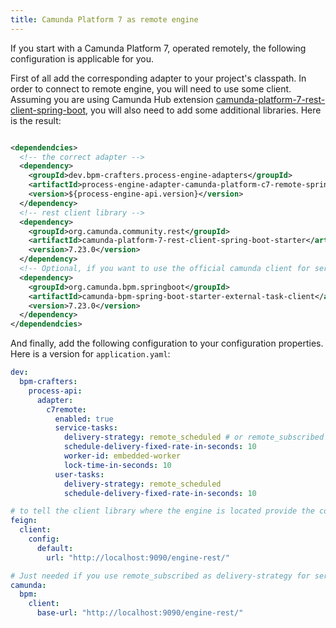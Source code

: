 ```yaml
---
title: Camunda Platform 7 as remote engine
---
```


If you start with a Camunda Platform 7, operated remotely, the following configuration is applicable for you.

First of all add the corresponding adapter to your project's classpath. In order to connect to remote engine,
you will need to use some client. Assuming you are using Camunda Hub extension [camunda-platform-7-rest-client-spring-boot](https://github.com/camunda-community-hub/camunda-platform-7-rest-client-spring-boot),
you will also need to add some additional libraries. Here is the result:

```xml

<dependendcies>
  <!-- the correct adapter -->
  <dependency>
    <groupId>dev.bpm-crafters.process-engine-adapters</groupId>
    <artifactId>process-engine-adapter-camunda-platform-c7-remote-spring-boot-starter</artifactId>
    <version>${process-engine-api.version}</version>
  </dependency>
  <!-- rest client library -->
  <dependency>
    <groupId>org.camunda.community.rest</groupId>
    <artifactId>camunda-platform-7-rest-client-spring-boot-starter</artifactId>
    <version>7.23.0</version>
  </dependency>
  <!-- Optional, if you want to use the official camunda client for service task delivery-->
  <dependency>
    <groupId>org.camunda.bpm.springboot</groupId>
    <artifactId>camunda-bpm-spring-boot-starter-external-task-client</artifactId>
    <version>7.23.0</version>
  </dependency>
</dependendcies>
```

And finally, add the following configuration to your configuration properties. Here is a version for `application.yaml`:

```yaml 
dev:
  bpm-crafters:
    process-api:
      adapter:
        c7remote:
          enabled: true
          service-tasks:
            delivery-strategy: remote_scheduled # or remote_subscribed if you want to use official camunda client
            schedule-delivery-fixed-rate-in-seconds: 10
            worker-id: embedded-worker
            lock-time-in-seconds: 10
          user-tasks:
            delivery-strategy: remote_scheduled
            schedule-delivery-fixed-rate-in-seconds: 10

# to tell the client library where the engine is located provide the correct details below:
feign:
  client:
    config:
      default:
        url: "http://localhost:9090/engine-rest/"

# Just needed if you use remote_subscribed as delivery-strategy for service-tasks
camunda:
  bpm:
    client:
      base-url: "http://localhost:9090/engine-rest/"
```
